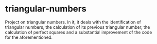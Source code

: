 # triangular-numbers
Project on triangular numbers. In it, it deals with the identification of triangular numbers, the calculation of its previous triangular number, the calculation of perfect squares and a substantial improvement of the code for the aforementioned.
